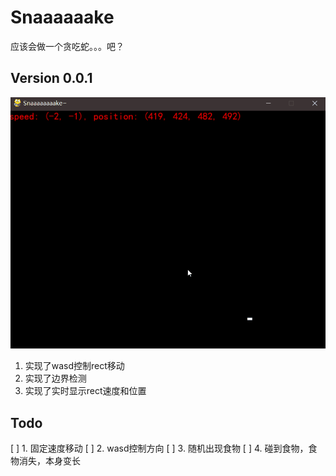 # Snaaaaaake

应该会做一个贪吃蛇。。。吧？

## Version 0.0.1
![version0.0.1](/resources/version0.0.1.gif)
1. 实现了wasd控制rect移动
2. 实现了边界检测
3. 实现了实时显示rect速度和位置

## Todo
[ ] 1. 固定速度移动
[ ] 2. wasd控制方向
[ ] 3. 随机出现食物
[ ] 4. 碰到食物，食物消失，本身变长